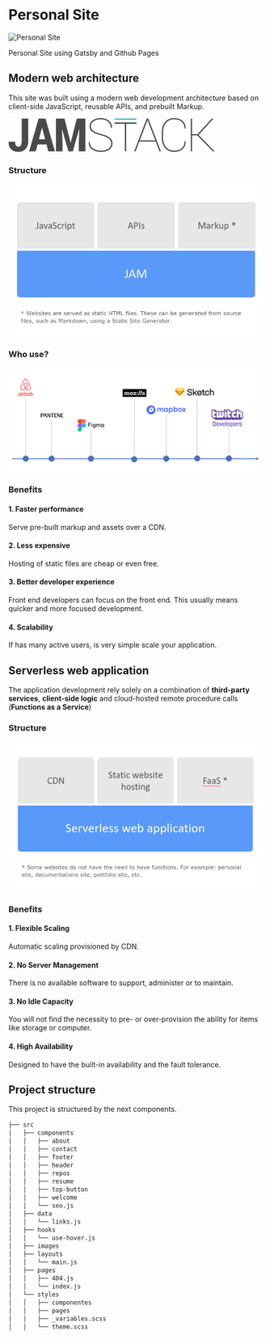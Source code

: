 # Personal Site

![Personal Site](https://github.com/ldiego73/ldiego73.github.io/workflows/Personal%20Site%20CI/badge.svg)

Personal Site using Gatsby and Github Pages

## Modern web architecture

This site was built using a modern web development architecture based on client-side JavaScript, reusable APIs, and prebuilt Markup.

![JAMStack](images/jamstack.svg)

### Structure

![Structure](images/structure.png)

### Who use?

![Who use?](images/who-use.png)

### Benefits

#### 1. Faster performance

Serve pre-built markup and assets over a CDN.

#### 2. Less expensive​

Hosting of static files are cheap or even free.​

#### 3. Better developer experience​

Front end developers can focus on the front end. This usually means quicker and more focused development.

#### 4. Scalability

If has many active users, is very simple scale your application.

## Serverless web application​

The application development rely solely on a combination of **third-party services**, **client-side logic** and cloud-hosted remote procedure calls (**Functions as a Service**)

### Structure

![Structure](images/structure-2.png)

### Benefits

#### 1. Flexible Scaling​

Automatic scaling provisioned by CDN​.

#### 2. No Server Management​

There is no available software to support, administer or to maintain.​

#### 3. No Idle Capacity​

You will not find the necessity to pre- or over-provision the ability for items like storage or computer.

#### 4. High Availability

Designed to have the built-in availability and the fault tolerance.

## Project structure

This project is structured by the next components.

```
├── src
│   ├── components
│   │   ├── about
│   │   ├── contact
│   │   ├── footer
│   │   ├── header
│   │   ├── repos
│   │   ├── resume
│   │   ├── top-button
│   │   ├── welcome
│   │   └── seo.js
│   ├── data
│   │   └── links.js
│   ├── hooks
│   │   └── use-hover.js
│   ├── images
│   ├── layouts
│   │   └── main.js
│   ├── pages
│   │   ├── 404.js
│   │   └── index.js
│   └── styles
│   │   ├── componentes
│   │   ├── pages
│   │   ├── _variables.scss
│   │   └── theme.scss
```
